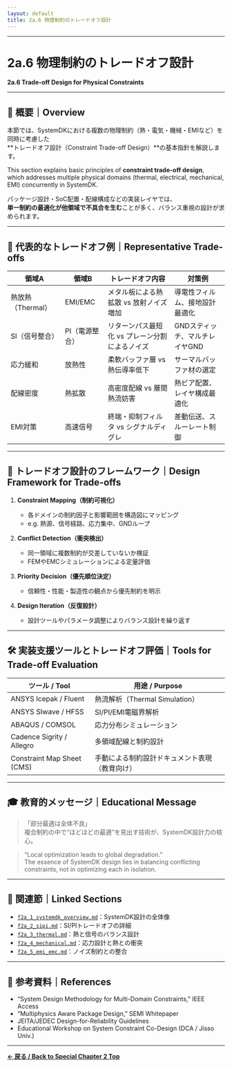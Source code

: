 ```yaml
---
layout: default
title: 2a.6 物理制約のトレードオフ設計
---
```


---

# 2a.6 物理制約のトレードオフ設計  
**2a.6 Trade-off Design for Physical Constraints**

---

## 📘 概要｜Overview

本節では、SystemDKにおける複数の物理制約（熱・電気・機械・EMIなど）を同時に考慮した  
**トレードオフ設計（Constraint Trade-off Design）**の基本指針を解説します。

This section explains basic principles of **constraint trade-off design**,  
which addresses multiple physical domains (thermal, electrical, mechanical, EMI) concurrently in SystemDK.

パッケージ設計・SoC配置・配線構成などの実装レイヤでは、  
**単一制約の最適化が他領域で不具合を生む**ことが多く、バランス重視の設計が求められます。

---

## 🔁 代表的なトレードオフ例｜Representative Trade-offs

| 領域A | 領域B | トレードオフ内容 | 対策例 |
|--------|--------|------------------|--------|
| 熱放熱（Thermal） | EMI/EMC | メタル板による熱拡散 vs 放射ノイズ増加 | 導電性フィルム、接地設計最適化 |
| SI（信号整合） | PI（電源整合） | リターンパス最短化 vs プレーン分割によるノイズ | GNDスティッチ、マルチレイヤGND |
| 応力緩和 | 放熱性 | 柔軟バッファ層 vs 熱伝導率低下 | サーマルバッファ材の選定 |
| 配線密度 | 熱拡散 | 高密度配線 vs 層間熱流妨害 | 熱ビア配置、レイヤ構成最適化 |
| EMI対策 | 高速信号 | 終端・抑制フィルタ vs シグナルディグレ | 差動伝送、スルーレート制御 |

---

## 📐 トレードオフ設計のフレームワーク｜Design Framework for Trade-offs

1. **Constraint Mapping（制約可視化）**  
   - 各ドメインの制約因子と影響範囲を構造図にマッピング  
   - e.g. 熱源、信号経路、応力集中、GNDループ

2. **Conflict Detection（衝突検出）**  
   - 同一領域に複数制約が交差していないか検証  
   - FEMやEMCシミュレーションによる定量評価

3. **Priority Decision（優先順位決定）**  
   - 信頼性・性能・製造性の観点から優先制約を明示

4. **Design Iteration（反復設計）**  
   - 設計ツールやパラメータ調整によりバランス設計を繰り返す

---

## 🛠 実装支援ツールとトレードオフ評価｜Tools for Trade-off Evaluation

| ツール / Tool | 用途 / Purpose |
|----------------|----------------|
| ANSYS Icepak / Fluent | 熱流解析（Thermal Simulation） |
| ANSYS SIwave / HFSS | SI/PI/EMI電磁界解析 |
| ABAQUS / COMSOL | 応力分布シミュレーション |
| Cadence Sigrity / Allegro | 多領域配線と制約設計 |
| Constraint Map Sheet (CMS) | 手動による制約設計ドキュメント表現（教育向け） |

---

## 🎓 教育的メッセージ｜Educational Message

> 「部分最適は全体不良」  
> 複合制約の中で“ほどほどの最適”を見出す技術が、SystemDK設計力の核心。

> “Local optimization leads to global degradation.”  
> The essence of SystemDK design lies in balancing conflicting constraints, not in optimizing each in isolation.

---

## 🔗 関連節｜Linked Sections

- [`f2a_1_systemdk_overview.md`](f2a_1_systemdk_overview.md)：SystemDK設計の全体像
- [`f2a_2_sipi.md`](f2a_2_sipi.md)：SI/PIトレードオフの詳細
- [`f2a_3_thermal.md`](f2a_3_thermal.md)：熱と信号のバランス設計
- [`f2a_4_mechanical.md`](f2a_4_mechanical.md)：応力設計と熱との衝突
- [`f2a_5_emi_emc.md`](f2a_5_emi_emc.md)：ノイズ制約との整合

---

## 📎 参考資料｜References

- “System Design Methodology for Multi-Domain Constraints,” IEEE Access  
- “Multiphysics Aware Package Design,” SEMI Whitepaper  
- JEITA/JEDEC Design-for-Reliability Guidelines  
- Educational Workshop on System Constraint Co-Design (DCA / Jisso Univ.)

---

**[← 戻る / Back to Special Chapter 2 Top](./README.md)**
